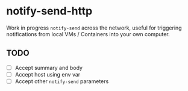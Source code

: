 # notify-send-http

Work in progress `notify-send` across the network, useful for triggering notifications
from local VMs / Containers into your own computer.

## TODO

- [ ] Accept summary and body
- [ ] Accept host using env var
- [ ] Accept other `notify-send` parameters
